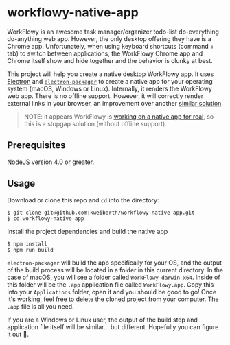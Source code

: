 # workflowy-native-app

WorkFlowy is an awesome task manager/organizer todo-list do-everything do-anything web app. However, the only desktop offering they have is a Chrome app. Unfortunately, when using keyboard shortcuts (command + tab) to switch between applications, the WorkFlowy Chrome app and Chrome itself show and hide together and the behavior is clunky at best.

This project will help you create a native desktop WorkFlowy app. It uses [Electron](https://electron.atom.io/) and [`electron-packager`](https://github.com/electron-userland/electron-packager) to create a native app for your operating system (macOS, Windows or Linux). Internally, it renders the WorkFlowy web app. There is no offline support. However, it will correctly render external links in your browser, an improvement over another [similar solution](https://itunes.apple.com/us/app/workflowy-menuapp/id965079797?mt=12).

> NOTE: it appears WorkFlowy is [working on a native app for real](https://workflowy.zendesk.com/hc/en-us/articles/203295295-Offline-Apps), so this is a stopgap solution (without offline support).

## Prerequisites

[NodeJS](https://nodejs.org) version 4.0 or greater.

## Usage

Download or clone this repo and `cd` into the directory:

```
$ git clone git@github.com:kweiberth/workflowy-native-app.git
$ cd workflowy-native-app
```

Install the project dependencies and build the native app

```
$ npm install
$ npm run build
```

`electron-packager` will build the app specifically for your OS, and the output of the build process will be located in a folder in this current directory. In the case of macOS, you will see a folder called `WorkFlowy-darwin-x64`. Inside of this folder will be the `.app` application file called `WorkFlowy.app`. Copy this into your `Applications` folder, open it and you should be good to go! Once it's working, feel free to delete the cloned project from your computer. The `.app` file is all you need.

If you are a Windows or Linux user, the output of the build step and application file itself will be similar... but different. Hopefully you can figure it out 😬.
